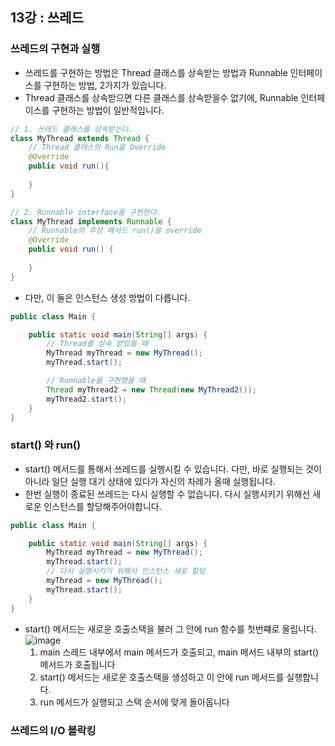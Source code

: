 ## 13강 : 쓰레드

### 쓰레드의 구현과 실행
- 쓰레드를 구현하는 방법은 Thread 클래스를 상속받는 방법과 Runnable 인터페이스를 구현하는 방법, 2가지가 있습니다.
- Thread 클래스를 상속받으면 다른 클래스를 상속받을수 없기에, Runnable 인터페이스를 구현하는 방법이 일반적입니다.
```java
// 1. 쓰레드 클래스를 상속받는다.
class MyThread extends Thread {
    // Thread 클래스의 Run을 Override
    @Override
    public void run(){
        
    }
}

// 2. Runnable interface를 구현한다.
class MyThread implements Runnable {
    // Runnable의 추상 메서드 run()을 override
    @Override
    public void run() {
        
    }
}
```
- 다만, 이 둘은 인스턴스 생성 방법이 다릅니다.
```java
public class Main {

    public static void main(String[] args) {
        // Thread를 상속 받았을 때
        MyThread myThread = new MyThread();
        myThread.start();

        // Runnable을 구현했을 때
        Thread myThread2 = new Thread(new MyThread2());
        myThread2.start();
    }
}
```

### start() 와 run()
- start() 메서드를 통해서 쓰레드를 실행시킬 수 있습니다. 다만, 바로 실행되는 것이 아니라 일단 실행 대기 상태에 있다가 자신의 차례가 올때 실행됩니다.
- 한번 실행이 종료된 쓰레드는 다시 실행할 수 없습니다. 다시 실행시키기 위해선 새로운 인스턴스를 할당해주어야합니다.
```java
public class Main {

    public static void main(String[] args) {
        MyThread myThread = new MyThread();
        myThread.start();
        // 다시 실행시키기 위해서 인스턴스 새로 할당
        myThread = new MyThread();
        myThread.start();
    }
}

```
- start() 메서드는 새로운 호출스택을 불러 그 안에 run 함수를 첫번쨰로 올립니다.
![image](https://user-images.githubusercontent.com/60607880/128839050-e62c4000-ae9d-4da9-909c-6e4fad7e7f25.png)
  1. main 스레드 내부에서 main 메서드가 호출되고, main 메서드 내부의 start() 메서드가 호출됩니다
  2. start() 메서드는 새로운 호출스택을 생성하고 이 안에 run 메서드를 실행합니다.
  3. run 메서드가 실행되고 스택 순서에 맞게 돌아옵니다

### 쓰레드의 I/O 블락킹
